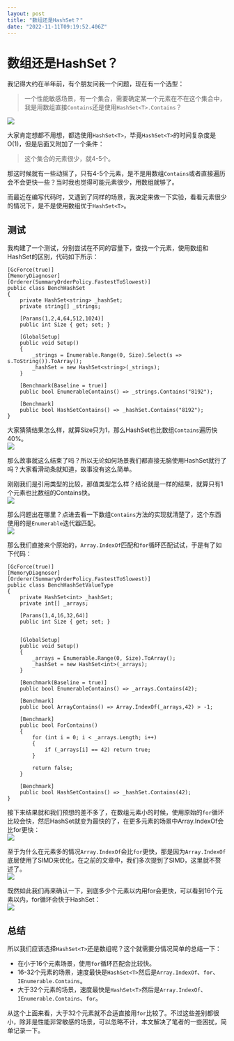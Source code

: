 ```yaml
---
layout: post
title: "数组还是HashSet？"
date: "2022-11-11T09:19:52.406Z"
---
```

数组还是HashSet？
============

我记得大约在半年前，有个朋友问我一个问题，现在有一个选型：

> 一个性能敏感场景，有一个集合，需要确定某一个元素在不在这个集合中，我是用数组直接`Contains`还是使用`HashSet<T>.Contains`？

![](https://incerry-blog-imgs.oss-cn-hangzhou.aliyuncs.com/image-%e4%bd%bf%e7%94%a8%e6%95%b0%e7%bb%84%e8%bf%98%e6%98%afHashSet%ef%bc%9f-221110173059998.png)

大家肯定想都不用想，都选使用`HashSet<T>`，毕竟`HashSet<T>`的时间复杂度是O(1)，但是后面又附加了一个条件：

> 这个集合的元素很少，就4-5个。

那这时候就有一些动摇了，只有4-5个元素，是不是用数组`Contains`或者直接遍历会不会更快一些？当时我也觉得可能元素很少，用数组就够了。

而最近在编写代码时，又遇到了同样的场景，我决定来做一下实验，看看元素很少的情况下，是不是使用数组优于`HashSet<T>`。

测试
--

我构建了一个测试，分别尝试在不同的容量下，查找一个元素，使用数组和HashSet的区别，代码如下所示：

    [GcForce(true)]
    [MemoryDiagnoser]
    [Orderer(SummaryOrderPolicy.FastestToSlowest)]
    public class BenchHashSet
    {
    	private HashSet<string> _hashSet;
    	private string[] _strings;
    
    	[Params(1,2,4,64,512,1024)]
    	public int Size { get; set; }
    
    	[GlobalSetup]
    	public void Setup()
    	{
    		_strings = Enumerable.Range(0, Size).Select(s => s.ToString()).ToArray();
    		_hashSet = new HashSet<string>(_strings);
    	}
    
    	[Benchmark(Baseline = true)]
    	public bool EnumerableContains() => _strings.Contains("8192");
    
    	[Benchmark]
    	public bool HashSetContains() => _hashSet.Contains("8192");
    }
    

大家猜猜结果怎么样，就算Size只为1，那么HashSet也比数组`Contains`遍历快40%。  
![](https://incerry-blog-imgs.oss-cn-hangzhou.aliyuncs.com/image-%e4%bd%bf%e7%94%a8%e6%95%b0%e7%bb%84%e8%bf%98%e6%98%afHashSet%ef%bc%9f-221110185735377.png)

那么故事就这么结束了吗？所以无论如何场景我们都直接无脑使用HashSet就行了吗？大家看滑动条就知道，故事没有这么简单。

刚刚我们是引用类型的比较，那值类型怎么样？结论就是一样的结果，就算只有1个元素也比数组的Contains快。  
![](https://incerry-blog-imgs.oss-cn-hangzhou.aliyuncs.com/image-%e4%bd%bf%e7%94%a8%e6%95%b0%e7%bb%84%e8%bf%98%e6%98%afHashSet%ef%bc%9f-221110193941592.png)

那么问题出在哪里？点进去看一下数组`Contains`方法的实现就清楚了，这个东西使用的是`Enumerable`迭代器匹配。  
![](https://incerry-blog-imgs.oss-cn-hangzhou.aliyuncs.com/image-%e4%bd%bf%e7%94%a8%e6%95%b0%e7%bb%84%e8%bf%98%e6%98%afHashSet%ef%bc%9f-221110194635845.png)

那么我们直接来个原始的，`Array.IndexOf`匹配和`for`循环匹配试试，于是有了如下代码：

    [GcForce(true)]
    [MemoryDiagnoser]
    [Orderer(SummaryOrderPolicy.FastestToSlowest)]
    public class BenchHashSetValueType
    {
    	private HashSet<int> _hashSet;
    	private int[] _arrays;
    
    	[Params(1,4,16,32,64)]
    	public int Size { get; set; }
    	
    
    	[GlobalSetup]
    	public void Setup()
    	{
    		_arrays = Enumerable.Range(0, Size).ToArray();
    		_hashSet = new HashSet<int>(_arrays);
    	}
    
    	[Benchmark(Baseline = true)]
    	public bool EnumerableContains() => _arrays.Contains(42);
    	
    	[Benchmark]
    	public bool ArrayContains() => Array.IndexOf(_arrays,42) > -1;
    
    	[Benchmark]
    	public bool ForContains()
    	{
    		for (int i = 0; i < _arrays.Length; i++)
    		{
    			if (_arrays[i] == 42) return true;
    		}
    
    		return false;
    	}
    
    	[Benchmark]
    	public bool HashSetContains() => _hashSet.Contains(42);
    }
    

接下来结果就和我们预想的差不多了，在数组元素小的时候，使用原始的`for`循环比较会快，然后HashSet就变为最快的了，在更多元素的场景中Array.IndexOf会比for更快：  
![](https://incerry-blog-imgs.oss-cn-hangzhou.aliyuncs.com/image-%e4%bd%bf%e7%94%a8%e6%95%b0%e7%bb%84%e8%bf%98%e6%98%afHashSet%ef%bc%9f-221110195522542.png)

至于为什么在元素多的情况`Array.IndexOf`会比`for`更快，那是因为`Array.IndexOf`底层使用了SIMD来优化，在之前的文章中，我们多次提到了SIMD，这里就不赘述了。  
![](https://incerry-blog-imgs.oss-cn-hangzhou.aliyuncs.com/image-%e4%bd%bf%e7%94%a8%e6%95%b0%e7%bb%84%e8%bf%98%e6%98%afHashSet%ef%bc%9f-221110200812167.png)

既然如此我们再来确认一下，到底多少个元素以内用for会更快，可以看到16个元素以内，for循环会快于HashSet：  
![](https://incerry-blog-imgs.oss-cn-hangzhou.aliyuncs.com/image-%e4%bd%bf%e7%94%a8%e6%95%b0%e7%bb%84%e8%bf%98%e6%98%afHashSet%ef%bc%9f-221110203930172.png)

总结
--

所以我们应该选择`HashSet<T>`还是数组呢？这个就需要分情况简单的总结一下：

*   在小于16个元素场景，使用`for`循环匹配会比较快。
*   16-32个元素的场景，速度最快是`HashSet<T>`然后是`Array.IndexOf`、`for`、`IEnumerable.Contains`。
*   大于32个元素的场景，速度最快是`HashSet<T>`然后是`Array.IndexOf`、`IEnumerable.Contains`、`for`。

从这个上面来看，大于32个元素就不合适直接用`for`比较了。不过这些差别都很小，除非是性能非常敏感的场景，可以忽略不计，本文解决了笔者的一些困扰，简单记录一下。